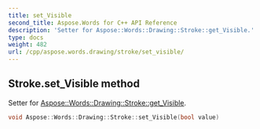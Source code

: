 ```yaml
---
title: set_Visible
second_title: Aspose.Words for C++ API Reference
description: 'Setter for Aspose::Words::Drawing::Stroke::get_Visible.'
type: docs
weight: 482
url: /cpp/aspose.words.drawing/stroke/set_visible/
---
```

## Stroke.set_Visible method


Setter for [Aspose::Words::Drawing::Stroke::get_Visible](../get_visible/).

```cpp
void Aspose::Words::Drawing::Stroke::set_Visible(bool value)
```

